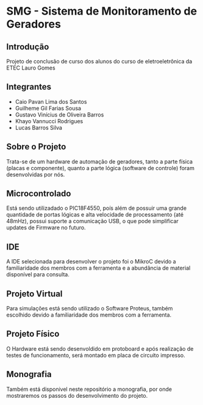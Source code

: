 # SMG - Sistema de Monitoramento de Geradores

## Introdução

Projeto de conclusão de curso dos alunos do curso de eletroeletrônica da ETEC Lauro Gomes

## Integrantes
* Caio Pavan Lima dos Santos
* Guilheme Gil Farias Sousa
* Gustavo Vinícius de Oliveira Barros
* Khayo Vannucci Rodrigues
* Lucas Barros Silva

## Sobre o Projeto
Trata-se de um hardware de automação de geradores, tanto a parte física (placas e componente), quanto a parte lógica (software de controle) foram desenvolvidas por nós.

## Microcontrolado
Está sendo utilizadado o PIC18F4550, poís além de possuir uma grande quantidade de portas lógicas e alta velocidade de processamento (até 48mHz), possui suporte a comunicação USB, o que pode simplificar updates de Firmware no futuro.

## IDE
A IDE selecionada para desenvolver o projeto foi o MikroC devido a familiaridade dos membros com a ferramenta e a abundância de material disponível para consulta.

## Projeto Virtual
Para simulações está sendo utilizado o Software Proteus, também escolhido devido a familiaridade dos membros com a ferramenta.

## Projeto Físico
O Hardware está sendo desenvoldido em protoboard e após realização de testes de funcionamento, será montado em placa de circuito impresso.

## Monografia
Também está disponivel neste repositório a monografia, por onde mostraremos os passos do desenvolvimento do projeto.


